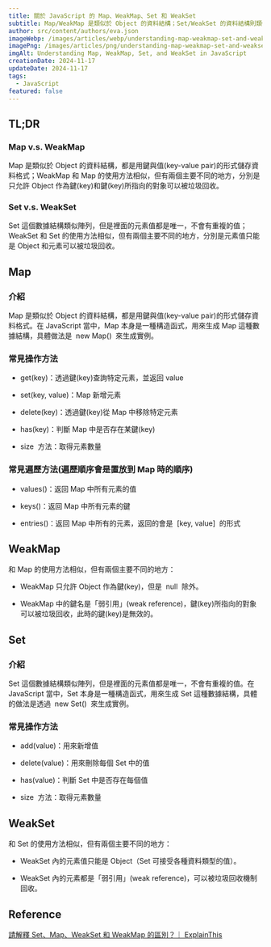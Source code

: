 ```yaml
---
title: 關於 JavaScript 的 Map、WeakMap、Set 和 WeakSet
subtitle: Map/WeakMap 是類似於 Object 的資料結構；Set/WeakSet 的資料結構則類似於陣列。
author: src/content/authors/eva.json
imageWebp: /images/articles/webp/understanding-map-weakmap-set-and-weakset-in-javascript.webp
imagePng: /images/articles/png/understanding-map-weakmap-set-and-weakset-in-javascript.png
imgAlt: Understanding Map, WeakMap, Set, and WeakSet in JavaScript
creationDate: 2024-11-17
updateDate: 2024-11-17
tags:
  - JavaScript
featured: false
---
```


## TL;DR

### Map v.s. WeakMap

Map 是類似於 Object 的資料結構，都是用鍵與值(key-value pair)的形式儲存資料格式；WeakMap 和 Map 的使用方法相似，但有兩個主要不同的地方，分別是只允許 Object 作為鍵(key)和鍵(key)所指向的對象可以被垃圾回收。

### Set v.s. WeakSet

Set 這個數據結構類似陣列，但是裡面的元素值都是唯一，不會有重複的值；WeakSet 和 Set 的使用方法相似，但有兩個主要不同的地方，分別是元素值只能是 Object 和元素可以被垃圾回收。

## Map

### 介紹

Map 是類似於 Object 的資料結構，都是用鍵與值(key-value pair)的形式儲存資料格式。在 JavaScript 當中，Map 本身是一種構造函式，用來生成 Map 這種數據結構，具體做法是  new Map()  來生成實例。

### 常見操作方法

- get(key)：透過鍵(key)查詢特定元素，並返回 value

- set(key, value)：Map 新增元素

- delete(key)：透過鍵(key)從 Map 中移除特定元素

- has(key)：判斷 Map 中是否存在某鍵(key)

- size  方法：取得元素數量

### 常見遍歷方法(遍歷順序會是置放到 Map 時的順序)

- values()：返回 Map 中所有元素的值

- keys()：返回 Map 中所有元素的鍵

- entries()：返回 Map 中所有的元素，返回的會是  [key, value]  的形式

## WeakMap

和 Map 的使用方法相似，但有兩個主要不同的地方：

- WeakMap 只允許 Object 作為鍵(key)，但是  null  除外。

- WeakMap 中的鍵名是「弱引用」(weak reference)，鍵(key)所指向的對象可以被垃圾回收，此時的鍵(key)是無效的。

## Set

### 介紹

Set 這個數據結構類似陣列，但是裡面的元素值都是唯一，不會有重複的值。在 JavaScript 當中，Set 本身是一種構造函式，用來生成 Set 這種數據結構，具體的做法是透過  new Set()  來生成實例。

### 常見操作方法

- add(value)：用來新增值

- delete(value)：用來刪除每個 Set 中的值

- has(value)：判斷 Set 中是否存在每個值

- size  方法：取得元素數量

## WeakSet

和 Set 的使用方法相似，但有兩個主要不同的地方：

- WeakSet 內的元素值只能是 Object（Set 可接受各種資料類型的值）。

- WeakSet 內的元素都是「弱引用」(weak reference)，可以被垃圾回收機制回收。

## Reference

[請解釋 Set、Map、WeakSet 和 WeakMap 的區別？｜ ExplainThis](https://www.explainthis.io/zh-hant/swe/set-map-weakset-weakmap)
